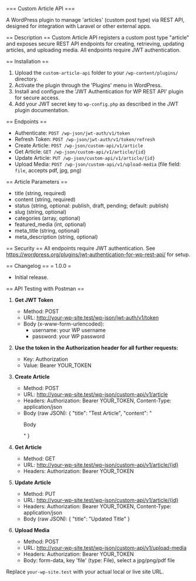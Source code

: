 === Custom Article API ===

A WordPress plugin to manage 'articles' (custom post type) via REST API, designed for integration with Laravel or other external apps.

== Description ==
Custom Article API registers a custom post type "article" and exposes secure REST API endpoints for creating, retrieving, updating articles, and uploading media. All endpoints require JWT authentication.

== Installation ==
1. Upload the `custom-article-api` folder to your `/wp-content/plugins/` directory.
2. Activate the plugin through the 'Plugins' menu in WordPress.
3. Install and configure the 'JWT Authentication for WP REST API' plugin for secure access.
4. Add your JWT secret key to `wp-config.php` as described in the JWT plugin documentation.

== Endpoints ==

* Authenticate: `POST /wp-json/jwt-auth/v1/token`
* Refresh Token: `POST /wp-json/jwt-auth/v1/token/refresh`
* Create Article: `POST /wp-json/custom-api/v1/article`
* Get Article: `GET /wp-json/custom-api/v1/article/{id}`
* Update Article: `PUT /wp-json/custom-api/v1/article/{id}`
* Upload Media: `POST /wp-json/custom-api/v1/upload-media` (file field: `file`, accepts pdf, jpg, png)

== Article Parameters ==
- title (string, required)
- content (string, required)
- status (string, optional: publish, draft, pending; default: publish)
- slug (string, optional)
- categories (array<int>, optional)
- featured_media (int, optional)
- meta_title (string, optional)
- meta_description (string, optional)

== Security ==
All endpoints require JWT authentication. See https://wordpress.org/plugins/jwt-authentication-for-wp-rest-api/ for setup.

== Changelog ==
= 1.0.0 =
* Initial release. 

== API Testing with Postman ==

1. **Get JWT Token**
   - Method: POST
   - URL: http://your-wp-site.test/wp-json/jwt-auth/v1/token
   - Body (x-www-form-urlencoded):
     - username: your WP username
     - password: your WP password

2. **Use the token in the Authorization header for all further requests:**
   - Key: Authorization
   - Value: Bearer YOUR_TOKEN

3. **Create Article**
   - Method: POST
   - URL: http://your-wp-site.test/wp-json/custom-api/v1/article
   - Headers: Authorization: Bearer YOUR_TOKEN, Content-Type: application/json
   - Body (raw JSON):
     {
       "title": "Test Article",
       "content": "<p>Body</p>"
     }

4. **Get Article**
   - Method: GET
   - URL: http://your-wp-site.test/wp-json/custom-api/v1/article/{id}
   - Headers: Authorization: Bearer YOUR_TOKEN

5. **Update Article**
   - Method: PUT
   - URL: http://your-wp-site.test/wp-json/custom-api/v1/article/{id}
   - Headers: Authorization: Bearer YOUR_TOKEN, Content-Type: application/json
   - Body (raw JSON):
     {
       "title": "Updated Title"
     }

6. **Upload Media**
   - Method: POST
   - URL: http://your-wp-site.test/wp-json/custom-api/v1/upload-media
   - Headers: Authorization: Bearer YOUR_TOKEN
   - Body: form-data, key 'file' (type: File), select a jpg/png/pdf file

Replace `your-wp-site.test` with your actual local or live site URL. 
